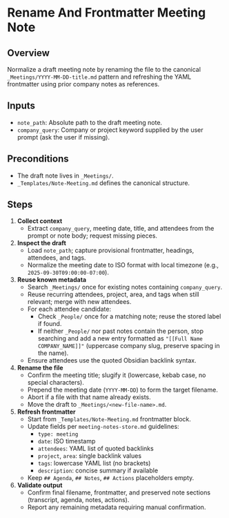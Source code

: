 # Rename And Frontmatter Meeting Note

## Overview
Normalize a draft meeting note by renaming the file to the canonical `_Meetings/YYYY-MM-DD-title.md` pattern and refreshing the YAML frontmatter using prior company notes as references.

## Inputs
- `note_path`: Absolute path to the draft meeting note.
- `company_query`: Company or project keyword supplied by the user prompt (ask the user if missing).

## Preconditions
- The draft note lives in `_Meetings/`.
- `_Templates/Note-Meeting.md` defines the canonical structure.

## Steps
1. **Collect context**
   - Extract `company_query`, meeting date, title, and attendees from the prompt or note body; request missing pieces.
2. **Inspect the draft**
   - Load `note_path`; capture provisional frontmatter, headings, attendees, and tags.
   - Normalize the meeting date to ISO format with local timezone (e.g., `2025-09-30T09:00:00-07:00`).
3. **Reuse known metadata**
   - Search `_Meetings/` once for existing notes containing `company_query`.
   - Reuse recurring attendees, project, area, and tags when still relevant; merge with new attendees.
   - For each attendee candidate:
     - Check `_People/` once for a matching note; reuse the stored label if found.
     - If neither `_People/` nor past notes contain the person, stop searching and add a new entry formatted as `"[[Full Name COMPANY_NAME]]"` (uppercase company slug, preserve spacing in the name).
   - Ensure attendees use the quoted Obsidian backlink syntax.
4. **Rename the file**
   - Confirm the meeting title; slugify it (lowercase, kebab case, no special characters).
   - Prepend the meeting date (`YYYY-MM-DD`) to form the target filename.
   - Abort if a file with that name already exists.
   - Move the draft to `_Meetings/<new-file-name>.md`.
5. **Refresh frontmatter**
   - Start from `_Templates/Note-Meeting.md` frontmatter block.
   - Update fields per `meeting-notes-store.md` guidelines:
     - `type: meeting`
     - `date`: ISO timestamp
     - `attendees`: YAML list of quoted backlinks
     - `project`, `area`: single backlink values
     - `tags`: lowercase YAML list (no brackets)
     - `description`: concise summary if available
   - Keep `## Agenda`, `## Notes`, `## Actions` placeholders empty.
6. **Validate output**
   - Confirm final filename, frontmatter, and preserved note sections (transcript, agenda, notes, actions).
   - Report any remaining metadata requiring manual confirmation.

